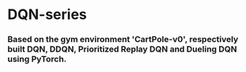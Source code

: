 # DQN-series

### Based on the gym environment 'CartPole-v0', respectively built DQN, DDQN, Prioritized Replay DQN and Dueling DQN using PyTorch.
